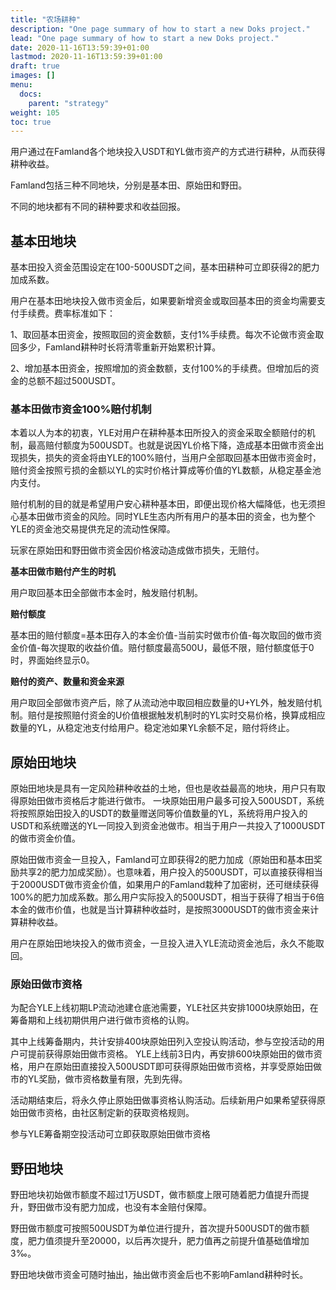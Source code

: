 ```yaml
---
title: "农场耕种"
description: "One page summary of how to start a new Doks project."
lead: "One page summary of how to start a new Doks project."
date: 2020-11-16T13:59:39+01:00
lastmod: 2020-11-16T13:59:39+01:00
draft: true
images: []
menu:
  docs:
    parent: "strategy"
weight: 105
toc: true
---
```

用户通过在Famland各个地块投入USDT和YL做市资产的方式进行耕种，从而获得耕种收益。

Famland包括三种不同地块，分别是基本田、原始田和野田。

不同的地块都有不同的耕种要求和收益回报。

## 基本田地块

基本田投入资金范围设定在100-500USDT之间，基本田耕种可立即获得2的肥力加成系数。

用户在基本田地块投入做市资金后，如果要新增资金或取回基本田的资金均需要支付手续费。费率标准如下：

1、取回基本田资金，按照取回的资金数额，支付1%手续费。每次不论做市资金取回多少，Famland耕种时长将清零重新开始累积计算。

2、增加基本田资金，按照增加的资金数额，支付100%的手续费。但增加后的资金的总额不超过500USDT。



### 基本田做市资金100%赔付机制

本着以人为本的初衷，YLE对用户在耕种基本田所投入的资金采取全额赔付的机制，最高赔付额度为500USDT。也就是说因YL价格下降，造成基本田做市资金出现损失，损失的资金将由YLE的100%赔付，当用户全部取回基本田做市资金时，赔付资金按照亏损的金额以YL的实时价格计算成等价值的YL数额，从稳定基金池内支付。

赔付机制的目的就是希望用户安心耕种基本田，即便出现价格大幅降低，也无须担心基本田做市资金的风险。同时YLE生态内所有用户的基本田的资金，也为整个YLE的资金池交易提供充足的流动性保障。

玩家在原始田和野田做市资金因价格波动造成做市损失，无赔付。

**基本田做市赔付产生的时机**

用户取回基本田全部做市本金时，触发赔付机制。

**赔付额度**

基本田的赔付额度=基本田存入的本金价值-当前实时做市价值-每次取回的做市资金价值-每次提取的收益价值。赔付额度最高500U，最低不限，赔付额度低于0时，界面始终显示0。

**赔付的资产、数量和资金来源**

用户取回全部做市资产后，除了从流动池中取回相应数量的U+YL外，触发赔付机制。赔付是按照赔付资金的U价值根据触发机制时的YL实时交易价格，换算成相应数量的YL，从稳定池支付给用户。稳定池如果YL余额不足，赔付将终止。



## 原始田地块
原始田地块是具有一定风险耕种收益的土地，但也是收益最高的地块，用户只有取得原始田做市资格后才能进行做市。
一块原始田用户最多可投入500USDT，系统将按照原始田投入的USDT的数量赠送同等价值数量的YL，系统将用户投入的USDT和系统赠送的YL一同投入到资金池做市。相当于用户一共投入了1000USDT的做市资金价值。

原始田做市资金一旦投入，Famland可立即获得2的肥力加成（原始田和基本田奖励共享2的肥力加成奖励）。也意味着，用户投入的500USDT，可以直接获得相当于2000USDT做市资金价值，如果用户的Famland栽种了加密树，还可继续获得100%的肥力加成系数。那么用户实际投入的500USDT，相当于获得了相当于6倍本金的做市价值，也就是当计算耕种收益时，是按照3000USDT的做市资金来计算耕种收益。

用户在原始田地块投入的做市资金，一旦投入进入YLE流动资金池后，永久不能取回。

### 原始田做市资格

为配合YLE上线初期LP流动池建仓底池需要，YLE社区共安排1000块原始田，在筹备期和上线初期供用户进行做市资格的认购。

其中上线筹备期内，共计安排400块原始田列入空投认购活动，参与空投活动的用户可提前获得原始田做市资格。
YLE上线前3日内，再安排600块原始田的做市资格，用户在原始田直接投入500USDT即可获得原始田做市资格，并享受原始田做市的YL奖励，做市资格数量有限，先到先得。

活动期结束后，将永久停止原始田做事资格认购活动。后续新用户如果希望获得原始田做市资格，由社区制定新的获取资格规则。

参与YLE筹备期空投活动可立即获取原始田做市资格



## 野田地块
野田地块初始做市额度不超过1万USDT，做市额度上限可随着肥力值提升而提升，野田做市没有肥力加成，也没有本金赔付保障。

野田做市额度可按照500USDT为单位进行提升，首次提升500USDT的做市额度，肥力值须提升至20000，以后再次提升，肥力值再之前提升值基础值增加3‰。

野田地块做市资金可随时抽出，抽出做市资金后也不影响Famland耕种时长。